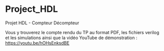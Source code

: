 # Project_HDL
Projet HDL - Compteur Décompteur

Vous y trouverez le compte rendu du TP au format PDF, les fichiers verilog et les simulations ainsi que la 
vidéo YouTube de démonstration : https://youtu.be/hOHsEnksdBE
